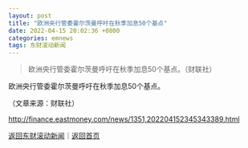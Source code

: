 ```yaml
---
layout: post
title: "欧洲央行管委霍尔茨曼呼吁在秋季加息50个基点"
date: 2022-04-15 20:02:36 +0800
categories: emnews
tags: 东财滚动新闻
---
```

> 欧洲央行管委霍尔茨曼呼吁在秋季加息50个基点。（财联社）

<p>欧洲央行管委霍尔茨曼呼吁在秋季加息50个基点。</p><p class="em_media">（文章来源：财联社）</p>

<http://finance.eastmoney.com/news/1351,202204152345343389.html>

[返回东财滚动新闻](//finews.withounder.com/emnews/)｜[返回首页](//finews.withounder.com/)